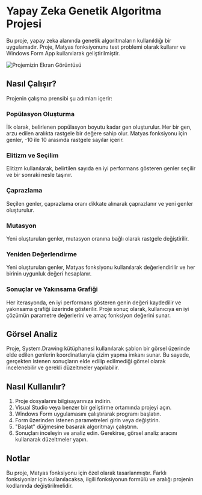 
# Yapay Zeka Genetik Algoritma Projesi

Bu proje, yapay zeka alanında genetik algoritmaların kullanıldığı bir uygulamadır. Proje, Matyas fonksiyonunu test problemi olarak kullanır ve Windows Form App kullanılarak geliştirilmiştir.

![Projemizin Ekran Görüntüsü](images/ekr.png)



## Nasıl Çalışır?

Projenin çalışma prensibi şu adımları içerir:

### Popülasyon Oluşturma
İlk olarak, belirlenen popülasyon boyutu kadar gen oluşturulur. Her bir gen, arzu edilen aralıkta rastgele bir değere sahip olur. Matyas fonksiyonu için genler, -10 ile 10 arasında rastgele sayılar içerir.

### Elitizm ve Seçilim
Elitizm kullanılarak, belirtilen sayıda en iyi performans gösteren genler seçilir ve bir sonraki nesle taşınır.

### Çaprazlama
Seçilen genler, çaprazlama oranı dikkate alınarak çaprazlanır ve yeni genler oluşturulur.

### Mutasyon
Yeni oluşturulan genler, mutasyon oranına bağlı olarak rastgele değiştirilir.

### Yeniden Değerlendirme
Yeni oluşturulan genler, Matyas fonksiyonu kullanılarak değerlendirilir ve her birinin uygunluk değeri hesaplanır.

### Sonuçlar ve Yakınsama Grafiği
Her iterasyonda, en iyi performans gösteren genin değeri kaydedilir ve yakınsama grafiği üzerinde gösterilir. Proje sonuç olarak, kullanıcıya en iyi çözümün parametre değerlerini ve amaç fonksiyon değerini sunar.

## Görsel Analiz

Proje, System.Drawing kütüphanesi kullanılarak şablon bir görsel üzerinde elde edilen genlerin koordinatlarıyla çizim yapma imkanı sunar. Bu sayede, gerçekten istenen sonuçların elde edilip edilmediği görsel olarak incelenebilir ve gerekli düzeltmeler yapılabilir.

## Nasıl Kullanılır?

1. Proje dosyalarını bilgisayarınıza indirin.
2. Visual Studio veya benzer bir geliştirme ortamında projeyi açın.
3. Windows Form uygulamasını çalıştırarak programı başlatın.
4. Form üzerinden istenen parametreleri girin veya değiştirin.
5. "Başlat" düğmesine basarak algoritmayı çalıştırın.
6. Sonuçları inceleyin ve analiz edin. Gerekirse, görsel analiz aracını kullanarak düzeltmeler yapın.

## Notlar

Bu proje, Matyas fonksiyonu için özel olarak tasarlanmıştır. Farklı fonksiyonlar için kullanılacaksa, ilgili fonksiyonun formülü ve aralığı projenin kodlarında değiştirilmelidir.
